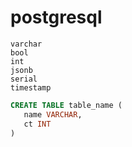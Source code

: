 # postgresql

```
varchar
bool
int
jsonb
serial
timestamp
```

```sql
CREATE TABLE table_name (
   name VARCHAR,
   ct INT
) 
```

